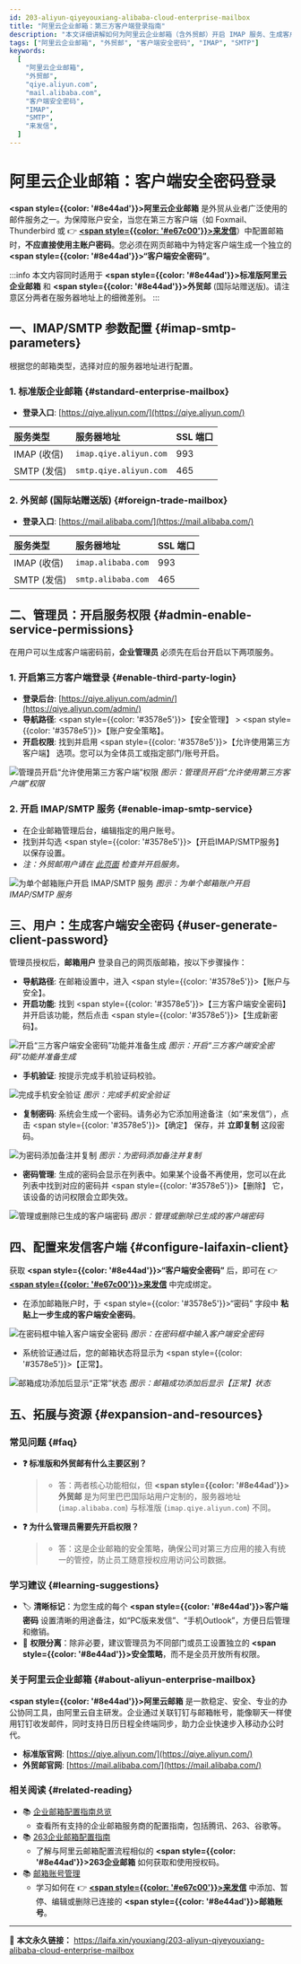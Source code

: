 ```yaml
---
id: 203-aliyun-qiyeyouxiang-alibaba-cloud-enterprise-mailbox
title: "阿里云企业邮箱：第三方客户端登录指南"
description: "本文详细讲解如何为阿里云企业邮箱（含外贸邮）开启 IMAP 服务、生成客户端安全密码，并通过 IMAP/SMTP 协议在第三方客户端（如来发信）中安全收发邮件。"
tags: ["阿里云企业邮箱", "外贸邮", "客户端安全密码", "IMAP", "SMTP"]
keywords:
  [
    "阿里云企业邮箱",
    "外贸邮",
    "qiye.aliyun.com",
    "mail.alibaba.com",
    "客户端安全密码",
    "IMAP",
    "SMTP",
    "来发信",
  ]
---
```

# 阿里云企业邮箱：客户端安全密码登录

**<span style={{color: '#8e44ad'}}>阿里云企业邮箱</span>** 是外贸从业者广泛使用的邮件服务之一。为保障账户安全，当您在第三方客户端（如 Foxmail、Thunderbird 或 👉 [**<span style={{color: '#e67c00'}}>来发信</span>**](https://laifaxin.com)）中配置邮箱时，**不应直接使用主账户密码**。您必须在网页邮箱中为特定客户端生成一个独立的 **<span style={{color: '#8e44ad'}}>“客户端安全密码”</span>**。

:::info
本文内容同时适用于 **<span style={{color: '#8e44ad'}}>标准版阿里云企业邮箱</span>** 和 **<span style={{color: '#8e44ad'}}>外贸邮</span>** (国际站赠送版)。请注意区分两者在服务器地址上的细微差别。
:::

## 一、IMAP/SMTP 参数配置 {#imap-smtp-parameters}

根据您的邮箱类型，选择对应的服务器地址进行配置。

### 1. 标准版企业邮箱 {#standard-enterprise-mailbox}

- **登录入口**: [https://qiye.aliyun.com/](https://qiye.aliyun.com/)

| **服务类型**  | **服务器地址**              | **SSL 端口** |
| :-------- | :--------------------- | :--------- |
| IMAP (收信) | `imap.qiye.aliyun.com` | 993        |
| SMTP (发信) | `smtp.qiye.aliyun.com` | 465        |

### 2. 外贸邮 (国际站赠送版) {#foreign-trade-mailbox}

- **登录入口**: [https://mail.alibaba.com/](https://mail.alibaba.com/)

| **服务类型**  | **服务器地址**          | **SSL 端口** |
| :-------- | :----------------- | :--------- |
| IMAP (收信) | `imap.alibaba.com` | 993        |
| SMTP (发信) | `smtp.alibaba.com` | 465        |

## 二、管理员：开启服务权限 {#admin-enable-service-permissions}

在用户可以生成客户端密码前，**企业管理员** 必须先在后台开启以下两项服务。

### 1. 开启第三方客户端登录 {#enable-third-party-login}

- **登录后台**: [https://qiye.aliyun.com/admin/](https://qiye.aliyun.com/admin/)
- **导航路径**: <span style={{color: '#3578e5'}}>【安全管理】</span> > <span style={{color: '#3578e5'}}>【账户安全策略】</span>。
- **开启权限**: 找到并启用 <span style={{color: '#3578e5'}}>【允许使用第三方客户端】</span> 选项。您可以为全体员工或指定部门/账号开启。

![管理员开启“允许使用第三方客户端”权限](https://cos.files.maozhishi.com/data/web/web-files/img/Pasted%20image%2020241017173456.png)
_图示：管理员开启“允许使用第三方客户端”权限_

### 2. 开启 IMAP/SMTP 服务 {#enable-imap-smtp-service}

- 在企业邮箱管理后台，编辑指定的用户账号。
- 找到并勾选 <span style={{color: '#3578e5'}}>【开启IMAP/SMTP服务】</span> 以保存设置。
- _注：外贸邮用户请在 [此页面](https://mail.alibaba.com/settings/setting_mail_accounts.htm) 检查并开启服务。_

![为单个邮箱账户开启 IMAP/SMTP 服务](https://cos.files.maozhishi.com/data/web/web-files/img/1721147136105.png)
_图示：为单个邮箱账户开启 IMAP/SMTP 服务_

## 三、用户：生成客户端安全密码 {#user-generate-client-password}

管理员授权后，**邮箱用户** 登录自己的网页版邮箱，按以下步骤操作：

- **导航路径**: 在邮箱设置中，进入 <span style={{color: '#3578e5'}}>【账户与安全】</span>。
- **开启功能**: 找到 <span style={{color: '#3578e5'}}>【三方客户端安全密码】</span> 并开启该功能，然后点击 <span style={{color: '#3578e5'}}>【生成新密码】</span>。

![开启“三方客户端安全密码”功能并准备生成](https://cos.files.maozhishi.com/data/web/web-files/img/1721147136106.png)
_图示：开启“三方客户端安全密码”功能并准备生成_

- **手机验证**: 按提示完成手机验证码校验。

![完成手机安全验证](https://cos.files.maozhishi.com/data/web/web-files/img/1721147136107.png)
_图示：完成手机安全验证_

- **复制密码**: 系统会生成一个密码。请务必为它添加用途备注（如“来发信”），点击 <span style={{color: '#3578e5'}}>【确定】</span> 保存，并 **立即复制** 这段密码。

![为密码添加备注并复制](https://cos.files.maozhishi.com/data/web/web-files/img/1721147136108.png)
_图示：为密码添加备注并复制_

- **密码管理**: 生成的密码会显示在列表中。如果某个设备不再使用，您可以在此列表中找到对应的密码并 <span style={{color: '#3578e5'}}>【删除】</span> 它，该设备的访问权限会立即失效。

![管理或删除已生成的客户端密码](https://cos.files.maozhishi.com/data/web/web-files/img/1721147136109.png)
_图示：管理或删除已生成的客户端密码_

## 四、配置来发信客户端 {#configure-laifaxin-client}

获取 **<span style={{color: '#8e44ad'}}>“客户端安全密码”</span>** 后，即可在 👉 [**<span style={{color: '#e67c00'}}>来发信</span>**](https://laifaxin.com) 中完成绑定。

- 在添加邮箱账户时，于 <span style={{color: '#3578e5'}}>“密码”</span> 字段中 **粘贴上一步生成的客户端安全密码**。

![在密码框中输入客户端安全密码](https://cos.files.maozhishi.com/data/web/web-files/img/1721147136111.png)
_图示：在密码框中输入客户端安全密码_

- 系统验证通过后，您的邮箱状态将显示为 <span style={{color: '#3578e5'}}>【正常】</span>。

![邮箱成功添加后显示“正常”状态](https://cos.files.maozhishi.com/data/web/web-files/img/1721147136104.png)
_图示：邮箱成功添加后显示【正常】状态_

## 五、拓展与资源 {#expansion-and-resources}

### 常见问题 {#faq}

- **❓ 标准版和外贸邮有什么主要区别？**

  > - 答：两者核心功能相似，但 **<span style={{color: '#8e44ad'}}>外贸邮</span>** 是为阿里巴巴国际站用户定制的，服务器地址 (`imap.alibaba.com`) 与标准版 (`imap.qiye.aliyun.com`) 不同。

- **❓ 为什么管理员需要先开启权限？**
  > - 答：这是企业邮箱的安全策略，确保公司对第三方应用的接入有统一的管控，防止员工随意授权应用访问公司数据。

### 学习建议 {#learning-suggestions}

- 🏷️ **清晰标记**：为您生成的每个 **<span style={{color: '#8e44ad'}}>客户端密码</span>** 设置清晰的用途备注，如“PC版来发信”、“手机Outlook”，方便日后管理和撤销。
- 🔐 **权限分离**：除非必要，建议管理员为不同部门或员工设置独立的 **<span style={{color: '#8e44ad'}}>安全策略</span>**，而不是全员开放所有权限。

### 关于阿里云企业邮箱 {#about-aliyun-enterprise-mailbox}

**<span style={{color: '#8e44ad'}}>阿里云邮箱</span>** 是一款稳定、安全、专业的办公协同工具，由阿里云自主研发。企业通过关联钉钉与邮箱帐号，能像聊天一样使用钉钉收发邮件，同时支持日历日程全终端同步，助力企业快速步入移动办公时代。

- **标准版官网**: [https://qiye.aliyun.com/](https://qiye.aliyun.com/)
- **外贸邮官网**: [https://mail.alibaba.com/](https://mail.alibaba.com/)

### 相关阅读 {#related-reading}

- 📚 [企业邮箱配置指南总览](./200-qiyeyouxiang-enterprise-mailbox)
  - 查看所有支持的企业邮箱服务商的配置指南，包括腾讯、263、谷歌等。
- 📚 [263企业邮箱配置指南](./202-263-qiyeyouxiang-263-business-mail)
  - 了解与阿里云邮箱配置流程相似的 **<span style={{color: '#8e44ad'}}>263企业邮箱</span>** 如何获取和使用授权码。
- 📚 [邮箱账号管理](../zhinan/email-account)
  - 学习如何在 👉 [**<span style={{color: '#e67c00'}}>来发信</span>**](https://laifaxin.com) 中添加、暂停、编辑或删除已连接的 **<span style={{color: '#8e44ad'}}>邮箱账号</span>**。

---

🔗 **本文永久链接：** https://laifa.xin/youxiang/203-aliyun-qiyeyouxiang-alibaba-cloud-enterprise-mailbox
